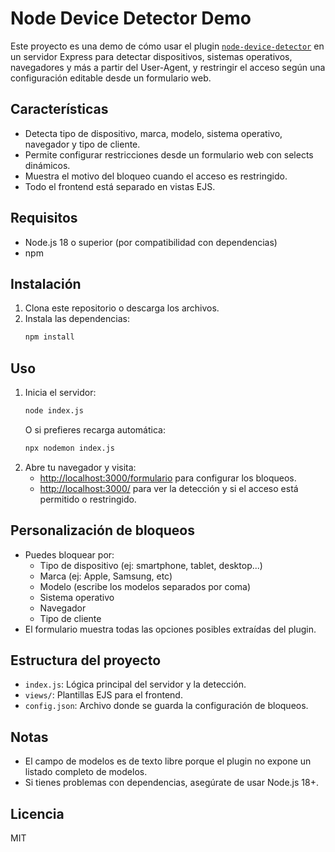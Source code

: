 # Node Device Detector Demo

Este proyecto es una demo de cómo usar el plugin [`node-device-detector`](https://www.npmjs.com/package/node-device-detector) en un servidor Express para detectar dispositivos, sistemas operativos, navegadores y más a partir del User-Agent, y restringir el acceso según una configuración editable desde un formulario web.

## Características
- Detecta tipo de dispositivo, marca, modelo, sistema operativo, navegador y tipo de cliente.
- Permite configurar restricciones desde un formulario web con selects dinámicos.
- Muestra el motivo del bloqueo cuando el acceso es restringido.
- Todo el frontend está separado en vistas EJS.

## Requisitos
- Node.js 18 o superior (por compatibilidad con dependencias)
- npm

## Instalación
1. Clona este repositorio o descarga los archivos.
2. Instala las dependencias:
   ```bash
   npm install
   ```

## Uso
1. Inicia el servidor:
   ```bash
   node index.js
   ```
   O si prefieres recarga automática:
   ```bash
   npx nodemon index.js
   ```
2. Abre tu navegador y visita:
   - [http://localhost:3000/formulario](http://localhost:3000/formulario) para configurar los bloqueos.
   - [http://localhost:3000/](http://localhost:3000/) para ver la detección y si el acceso está permitido o restringido.

## Personalización de bloqueos
- Puedes bloquear por:
  - Tipo de dispositivo (ej: smartphone, tablet, desktop...)
  - Marca (ej: Apple, Samsung, etc)
  - Modelo (escribe los modelos separados por coma)
  - Sistema operativo
  - Navegador
  - Tipo de cliente
- El formulario muestra todas las opciones posibles extraídas del plugin.

## Estructura del proyecto
- `index.js`: Lógica principal del servidor y la detección.
- `views/`: Plantillas EJS para el frontend.
- `config.json`: Archivo donde se guarda la configuración de bloqueos.

## Notas
- El campo de modelos es de texto libre porque el plugin no expone un listado completo de modelos.
- Si tienes problemas con dependencias, asegúrate de usar Node.js 18+.

## Licencia
MIT 